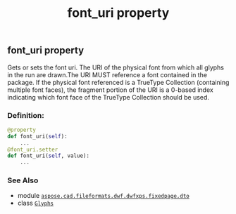 ﻿---
title: font_uri property
second_title: Aspose.CAD for Python via .NET API References
description: 
type: docs
weight: 100
url: /python-net/aspose.cad.fileformats.dwf.dwfxps.fixedpage.dto/glyphs/font_uri/
is_root: false
---

## font_uri property


Gets or sets the font uri.
The URI of the physical font from which all glyphs in the run are drawn.The URI MUST reference a font contained in the package.
If the physical font referenced is a TrueType Collection (containing multiple font faces),
the fragment portion of the URI is a 0-based index indicating which font face of the TrueType Collection should be used.
### Definition:
```python
@property
def font_uri(self):
    ...
@font_uri.setter
def font_uri(self, value):
    ...
```

### See Also
* module [`aspose.cad.fileformats.dwf.dwfxps.fixedpage.dto`](../../)
* class [`Glyphs`](/cad/python-net/aspose.cad.fileformats.dwf.dwfxps.fixedpage.dto/glyphs)
